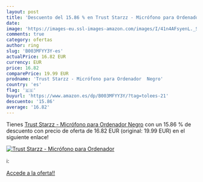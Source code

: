 ```yaml
---
layout: post
title: 'Descuento del 15.86 % en Trust Starzz - Micrófono para Ordenador '
date: 
image: 'https://images-eu.ssl-images-amazon.com/images/I/41n4AFsyenL._SL200_.jpg'
comments: true
category: ofertas
author: ring
slug: 'B003MFYY3Y-es'
actualPrice: 16.82 EUR
currency: EUR
price: 16.82
comparePrice: 19.99 EUR
prodname: 'Trust Starzz - Micrófono para Ordenador  Negro'
country: 'es'
flag: '🇪🇸'
buyurl: 'https://www.amazon.es/dp/B003MFYY3Y/?tag=tolees-21'
descuento: '15.86'
average: '16.82'
---
```


Tienes [Trust Starzz - Micrófono para Ordenador  Negro](https://www.amazon.es/dp/B003MFYY3Y/?tag=tolees-21) con un 15.86 % de descuento con precio de oferta de 16.82 EUR (original: 19.99 EUR) en el siguiente enlace!

[![Trust Starzz - Micrófono para Ordenador ](https://images-eu.ssl-images-amazon.com/images/I/41n4AFsyenL._SL200_.jpg)](https://www.amazon.es/dp/B003MFYY3Y/?tag=tolees-21)

ℹ️:


[Accede a la oferta!!](https://www.amazon.es/dp/B003MFYY3Y/?tag=tolees-21)
